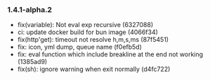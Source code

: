 ### 1.4.1-alpha.2

* fix(variable): Not eval exp recursive (6327088)
* ci: update docker build for bun image (4066f34)
* fix(http'get): timeout not resolve h,m,s,ms (87f5451)
* fix: icon, yml dump, queue name (f0efb5d)
* fix: eval function which include breakline at the end not working (1385ad9)
* fix(sh): ignore warning when exit normally (d4fc722)
